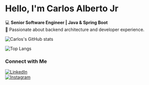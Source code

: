 # Hello, I'm Carlos Alberto Jr

💻 **Senior Software Engineer | Java & Spring Boot**  
🚀 Passionate about backend architecture and developer experience.  

![Carlos's GitHub stats](https://github-readme-stats.vercel.app/api?username=carlosalbertojrdev&show_icons=true&theme=tokyonight)

![Top Langs](https://github-readme-stats.vercel.app/api/top-langs/?username=carlosalbertojrdev&layout=compact&theme=tokyonight)

### Connect with Me
[![LinkedIn](https://img.shields.io/badge/-LinkedIn-blue?style=for-the-badge&logo=Linkedin&logoColor=white&link=YOUR_LINKEDIN_URL)](https://www.linkedin.com/in/carlosalbertojrdev)  
[![Instagram](https://img.shields.io/badge/Instagram-E4405F?style=for-the-badge&logo=instagram&logoColor=white)](https://instagram.com/carlosalbertojrdev)  
 
